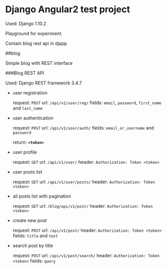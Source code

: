 # Django Angular2 test project

Used: Django 1.10.2

Playground for experiment.

Contain blog rest api in djapp

##blog

Simple blog with REST interface

###Blog REST API

Used: Django REST framework 3.4.7

- user registration

    request: `POST`
    url: `/api/v1/user/reg/`
    fields: `email`, `password`, `first_name` and `last_name`

- user authentication

    request: `POST`
    url: `/api/v1/user/auth/`
    fields: `email_or_username` and `password`

    return: **`<token>`**

- user profile

    request: `GET`
    url: `/api/v1/user/`
    header: `Authorization: Token <token>`

- user posts list

    request: `GET`
    url: `/api/v1/user/posts/`
    header: `Authorization: Token <token>`

- all posts list with pagination

    request: `GET`
    url: `/blog/api/v1/post/`
    header: `Authorization: Token <token>`

- create new post

    request: `POST`
    url: `/api/v1/post/`
    header: `Authorization: Token <token>`
    fields: `title` and `text`

- search post by title

    request: `POST`
    url: `/api/v1/post/search/`
    header: `Authorization: Token <token>`
    fields: `query`
